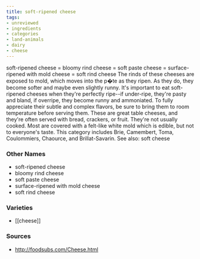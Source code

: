 ```yaml
---
title: soft-ripened cheese
tags:
- unreviewed
- ingredients
- categories
- land-animals
- dairy
- cheese
---
```

soft-ripened cheese = bloomy rind cheese = soft paste cheese = surface-ripened with mold cheese = soft rind cheese The rinds of these cheeses are exposed to mold, which moves into the p�te as they ripen. As they do, they become softer and maybe even slightly runny. It's important to eat soft-ripened cheeses when they're perfectly ripe--if under-ripe, they're pasty and bland, if overripe, they become runny and ammoniated. To fully appreciate their subtle and complex flavors, be sure to bring them to room temperature before serving them. These are great table cheeses, and they're often served with bread, crackers, or fruit. They're not usually cooked. Most are covered with a felt-like white mold which is edible, but not to everyone's taste. This category includes Brie, Camembert, Toma, Coulommiers, Chaource, and Brillat-Savarin. See also: soft cheese

### Other Names

* soft-ripened cheese
* bloomy rind cheese
* soft paste cheese
* surface-ripened with mold cheese
* soft rind cheese

### Varieties

* [[cheese]]

### Sources
* http://foodsubs.com/Cheese.html
